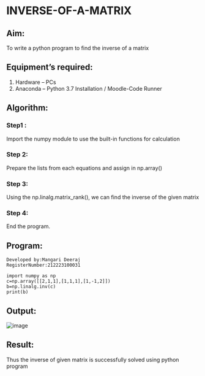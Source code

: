 # INVERSE-OF-A-MATRIX
## Aim:
To write a python program to find the inverse of a matrix
## Equipment’s required:
1. 	Hardware – PCs
2. 	Anaconda – Python 3.7 Installation / Moodle-Code Runner
## Algorithm:
### Step1 :
Import the numpy module to use the built-in functions for calculation
### Step 2:
Prepare the lists from each equations and assign in np.array()
### Step 3: 
Using the np.linalg.matrix_rank(), we can find the inverse of the given matrix
### Step 4: 
End the program.

## Program:
```
Developed by:Mangari Deeraj
RegisterNumber:212223100031
```
```
import numpy as np
c=np.array([[2,1,1],[1,1,1],[1,-1,2]])
b=np.linalg.inv(c)
print(b)

```
## Output:
![image](https://github.com/user-attachments/assets/20280468-db4c-4620-95a9-bc74afe55028)

## Result:
Thus the inverse of given matrix is successfully solved using python program

